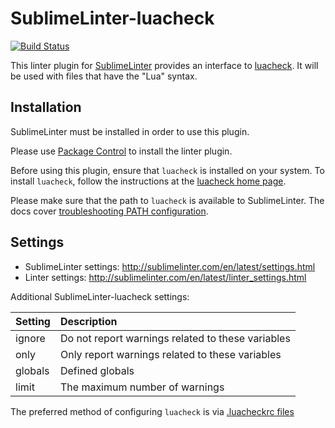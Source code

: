 SublimeLinter-luacheck
================================

[![Build Status](https://travis-ci.org/SublimeLinter/SublimeLinter-luacheck.svg)](https://travis-ci.org/SublimeLinter/SublimeLinter-luacheck)

This linter plugin for [SublimeLinter](https://github.com/SublimeLinter/SublimeLinter) provides an interface to [luacheck](http://luacheck.readthedocs.io).
It will be used with files that have the "Lua" syntax.


## Installation

SublimeLinter must be installed in order to use this plugin. 

Please use [Package Control](https://packagecontrol.io) to install the linter plugin.

Before using this plugin, ensure that `luacheck` is installed on your system.
To install `luacheck`, follow the instructions at the [luacheck home page](http://luacheck.readthedocs.io).

Please make sure that the path to `luacheck` is available to SublimeLinter.
The docs cover [troubleshooting PATH configuration](http://sublimelinter.com/en/latest/troubleshooting.html#finding-a-linter-executable).


## Settings

- SublimeLinter settings: http://sublimelinter.com/en/latest/settings.html
- Linter settings: http://sublimelinter.com/en/latest/linter_settings.html

Additional SublimeLinter-luacheck settings:

|Setting|Description|
|:------|:----------|
|ignore|Do not report warnings related to these variables|
|only|Only report warnings related to these variables|
|globals|Defined globals|
|limit|The maximum number of warnings|

The preferred method of configuring `luacheck` is via [.luacheckrc files](http://luacheck.readthedocs.io/en/stable/config.html)

